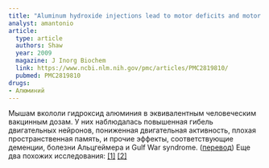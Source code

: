 ```yaml
---
title: "Aluminum hydroxide injections lead to motor deficits and motor neuron degeneration"
analyst: amantonio
article:
  type: article
  authors: Shaw
  year: 2009
  magazine: J Inorg Biochem
  link: https://www.ncbi.nlm.nih.gov/pmc/articles/PMC2819810/
  pubmed: PMC2819810
drugs:
- Алюминий
---
```


Мышам вкололи гидроксид алюминия в эквивалентным человеческим вакцинным дозам. У них наблюдалась повышенная гибель двигательных нейронов, пониженная двигательная активность, плохая пространственная память, и прочие эффекты, соответствующие деменции, болезни Альцгеймера и Gulf War syndrome. ([перевод](http://homeoint.ru/vaccines/opinions/aluminium4.htm))
Еще два похожих исследования: [[1]](https://www.ncbi.nlm.nih.gov/pubmed/23932735) [[2]](https://www.ncbi.nlm.nih.gov/pubmed/17114826)
